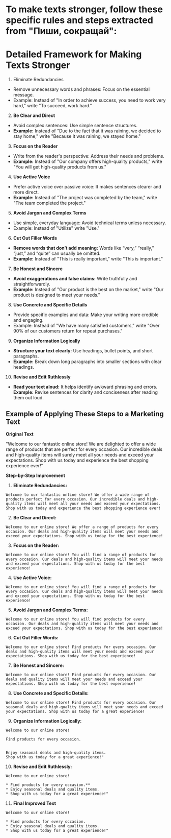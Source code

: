 # To make texts stronger, follow these specific rules and steps extracted from "Пиши, сокращай":

# Detailed Framework for Making Texts Stronger

1. Eliminate Redundancies
* Remove unnecessary words and phrases: Focus on the essential message.
* Example: Instead of "In order to achieve success, you need to work very hard," write "To succeed, work hard."
2. **Be Clear and Direct**
* Avoid complex sentences: Use simple sentence structures.
* **Example:** Instead of "Due to the fact that it was raining, we decided to stay home," write "Because it was raining, we stayed home."
3. **Focus on the Reader**
* Write from the reader's perspective: Address their needs and problems.
* **Example:** Instead of "Our company offers high-quality products," write "You will get high-quality products from us."
4. **Use Active Voice**
* Prefer active voice over passive voice: It makes sentences clearer and more direct.
* **Example:** Instead of "The project was completed by the team," write "The team completed the project."
5. **Avoid Jargon and Complex Terms**
* Use simple, everyday language: Avoid technical terms unless necessary.
* Example: Instead of "Utilize" write "Use."
6. **Cut Out Filler Words**
* **Remove words that don’t add meaning:** Words like “very,” “really,” “just,” and “quite” can usually be omitted.
* **Example:** Instead of "This is really important," write "This is important."
7. **Be Honest and Sincere**
* **Avoid exaggerations and false claims:** Write truthfully and straightforwardly.
* **Example:** Instead of "Our product is the best on the market," write "Our product is designed to meet your needs."
8. **Use Concrete and Specific Details**
* Provide specific examples and data: Make your writing more credible and engaging.
* Example: Instead of "We have many satisfied customers," write "Over 90% of our customers return for repeat purchases."
9. **Organize Information Logically**
* **Structure your text clearly:** Use headings, bullet points, and short paragraphs.
* **Example:** Break down long paragraphs into smaller sections with clear headings.
10. **Revise and Edit Ruthlessly**
* **Read your text aloud:** It helps identify awkward phrasing and errors.
**Example:** Revise sentences for clarity and conciseness after reading them out loud.

## Example of Applying These Steps to a Marketing Text

**Original Text**

"Welcome to our fantastic online store! We are delighted to offer a wide range of products that are perfect for every occasion. Our incredible deals and high-quality items will surely meet all your needs and exceed your expectations. Shop with us today and experience the best shopping experience ever!"

**Step-by-Step Improvement**

1. **Eliminate Redundancies:**
```
Welcome to our fantastic online store! We offer a wide range of products perfect for every occasion. Our incredible deals and high-quality items will meet all your needs and exceed your expectations. Shop with us today and experience the best shopping experience ever!
```

2. **Be Clear and Direct:**
```
Welcome to our online store! We offer a range of products for every occasion. Our deals and high-quality items will meet your needs and exceed your expectations. Shop with us today for the best experience!
```

3. **Focus on the Reader:**
```
Welcome to our online store! You will find a range of products for every occasion. Our deals and high-quality items will meet your needs and exceed your expectations. Shop with us today for the best experience!
```

4. **Use Active Voice:**
```
Welcome to our online store! You will find a range of products for every occasion. Our deals and high-quality items will meet your needs and exceed your expectations. Shop with us today for the best experience!
```

5. **Avoid Jargon and Complex Terms:**
```
Welcome to our online store! You will find products for every occasion. Our deals and high-quality items will meet your needs and exceed your expectations. Shop with us today for the best experience!
```

6. **Cut Out Filler Words:**
```
Welcome to our online store! Find products for every occasion. Our deals and high-quality items will meet your needs and exceed your expectations. Shop with us today for the best experience!
```

7. **Be Honest and Sincere:**
```
Welcome to our online store! Find products for every occasion. Our deals and quality items will meet your needs and exceed your expectations. Shop with us today for the best experience!
```

8. **Use Concrete and Specific Details:**
```
Welcome to our online store! Find products for every occasion. Our seasonal deals and high-quality items will meet your needs and exceed your expectations. Shop with us today for a great experience!
```

9. **Organize Information Logically:**
```
Welcome to our online store!

Find products for every occasion.


Enjoy seasonal deals and high-quality items.
Shop with us today for a great experience!"
```

10. **Revise and Edit Ruthlessly:**

```
Welcome to our online store!

* Find products for every occasion.**
* Enjoy seasonal deals and quality items.
* Shop with us today for a great experience!"
```

11. **Final Improved Text**

```
Welcome to our online store!

* Find products for every occasion.
* Enjoy seasonal deals and quality items.
* Shop with us today for a great experience!"
```
